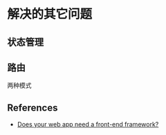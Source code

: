 # 解决的其它问题



## 状态管理


## 路由
两种模式


## References
* [Does your web app need a front-end framework?](https://stackoverflow.blog/2020/02/03/is-it-time-for-a-front-end-framework/)